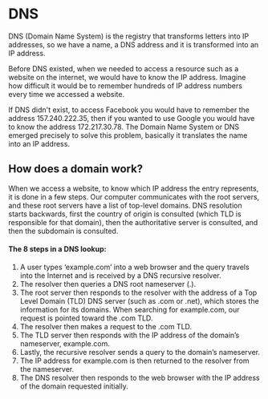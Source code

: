 # DNS

DNS (Domain Name System) is the registry that transforms letters into IP addresses, so we have a name, a DNS address and it is transformed into an IP address.

Before DNS existed, when we needed to access a resource such as a website on the internet, we would have to know the IP address. Imagine how difficult it would be to remember hundreds of IP address numbers every time we accessed a website.

If DNS didn't exist, to access Facebook you would have to remember the address 157.240.222.35, then if you wanted to use Google you would have to know the address 172.217.30.78. The Domain Name System or DNS emerged precisely to solve this problem, basically it translates the name into an IP address.

## How does a domain work?

When we access a website, to know which IP address the entry represents, it is done in a few steps. Our computer communicates with the root servers, and these root servers have a list of top-level domains. DNS resolution starts backwards, first the country of origin is consulted (which TLD is responsible for that domain), then the authoritative server is consulted, and then the subdomain is consulted. 

#### The 8 steps in a DNS lookup:

1. A user types ‘example.com’ into a web browser and the query travels into the Internet and is received by a DNS recursive resolver.
2. The resolver then queries a DNS root nameserver (.).
3. The root server then responds to the resolver with the address of a Top Level Domain (TLD) DNS server (such as .com or .net), which stores the information for its domains. When searching for example.com, our request is pointed toward the .com TLD.
4. The resolver then makes a request to the .com TLD.
5. The TLD server then responds with the IP address of the domain’s nameserver, example.com.
6. Lastly, the recursive resolver sends a query to the domain’s nameserver.
7. The IP address for example.com is then returned to the resolver from the nameserver.
8. The DNS resolver then responds to the web browser with the IP address of the domain requested initially.
